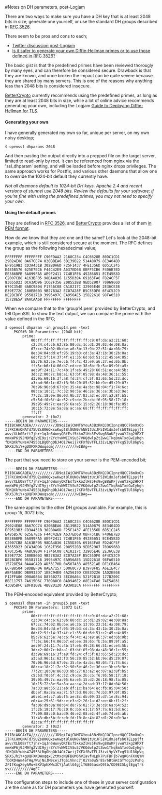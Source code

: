 #Notes on DH parameters, post-Logjam

There are two ways to make sure you have a DH key that is at least 2048 bits in size; generate one yourself, or use the standard DH groups described in [RFC 3526](http://datatracker.ietf.org/doc/rfc3526/?include_text=1).

There seem to be pros and cons to each;

* [Twitter discussion post-Logjam](https://twitter.com/a_z_e_t/status/601001358746062848)
* [Is it safer to generate your own Diffie-Hellman primes or to use those defined in RFC 3526?](http://crypto.stackexchange.com/questions/1999/is-it-safer-to-generate-your-own-diffie-hellman-primes-or-to-use-those-defined-i/2000#2000)

The basic gist is that the predefined primes have been reviewed thorougly by many eyes, and can therefore be considered secure. Drawback is that they are known, and once broken the impact can be quite severe because they are shared by many servers. This is one of the reasons why anything less than 2048 bits is considered insecure.

[BetterCrypto](https://bettercrypto.org/) currently recommends using the predefined primes, as long as they are at least 2048 bits in size, while a lot of online advice recommends generating your own, including the Logjam [Guide to Deploying Diffie-Hellman for TLS](https://weakdh.org/sysadmin.html).

#### Generating your own

I have generally generated my own so far, unique per server, on my own noisy desktop;
```
$ openssl dhparams 2048
```
And then pasting the output directly into a prepped file on the target server, limited to read-only by root. It can be referenced from nginx via the 'ssl_dhparam' setting, and will be loaded before nginx drops privileges. The same approach works for Postfix, and various other daemons that allow one to override the 1024-bit default they currently have.

*Not all daemons default to 1024-bit DH keys. Apache 2.4 and recent versions of stunnel use 2048 bits. Review the defaults for your software; if you're fine with using the predefined primes, you may not need to specify your own.*

#### Using the default primes

They are defined in [RFC 3526](http://datatracker.ietf.org/doc/rfc3526/?include_text=1), and [BetterCrypto](https://bettercrypto.org/) provides a list of them [in PEM format](https://bettercrypto.org/static/dhparams/).

How do we know that they are one and the same? Let's look at the 2048-bit example, which is still considered secure at the moment. The RFC defines the group as the following hexadecimal value;
```
FFFFFFFF FFFFFFFF C90FDAA2 2168C234 C4C6628B 80DC1CD1
29024E08 8A67CC74 020BBEA6 3B139B22 514A0879 8E3404DD
EF9519B3 CD3A431B 302B0A6D F25F1437 4FE1356D 6D51C245
E485B576 625E7EC6 F44C42E9 A637ED6B 0BFF5CB6 F406B7ED
EE386BFB 5A899FA5 AE9F2411 7C4B1FE6 49286651 ECE45B3D
C2007CB8 A163BF05 98DA4836 1C55D39A 69163FA8 FD24CF5F
83655D23 DCA3AD96 1C62F356 208552BB 9ED52907 7096966D
670C354E 4ABC9804 F1746C08 CA18217C 32905E46 2E36CE3B
E39E772C 180E8603 9B2783A2 EC07A28F B5C55DF0 6F4C52C9
DE2BCBF6 95581718 3995497C EA956AE5 15D22618 98FA0510
15728E5A 8AACAA68 FFFFFFFF FFFFFFFF
```
When we compare that to the 'group14.pem' provided by BetterCrypto, and tell OpenSSL to show the text output, we can compare the prime with the value defined in the RFC;
```
$ openssl dhparam -in group14.pem -text
    PKCS#3 DH Parameters: (2048 bit)
        prime:
            00:ff:ff:ff:ff:ff:ff:ff:ff:c9:0f:da:a2:21:68:
            c2:34:c4:c6:62:8b:80:dc:1c:d1:29:02:4e:08:8a:
            67:cc:74:02:0b:be:a6:3b:13:9b:22:51:4a:08:79:
            8e:34:04:dd:ef:95:19:b3:cd:3a:43:1b:30:2b:0a:
            6d:f2:5f:14:37:4f:e1:35:6d:6d:51:c2:45:e4:85:
            b5:76:62:5e:7e:c6:f4:4c:42:e9:a6:37:ed:6b:0b:
            ff:5c:b6:f4:06:b7:ed:ee:38:6b:fb:5a:89:9f:a5:
            ae:9f:24:11:7c:4b:1f:e6:49:28:66:51:ec:e4:5b:
            3d:c2:00:7c:b8:a1:63:bf:05:98:da:48:36:1c:55:
            d3:9a:69:16:3f:a8:fd:24:cf:5f:83:65:5d:23:dc:
            a3:ad:96:1c:62:f3:56:20:85:52:bb:9e:d5:29:07:
            70:96:96:6d:67:0c:35:4e:4a:bc:98:04:f1:74:6c:
            08:ca:18:21:7c:32:90:5e:46:2e:36:ce:3b:e3:9e:
            77:2c:18:0e:86:03:9b:27:83:a2:ec:07:a2:8f:b5:
            c5:5d:f0:6f:4c:52:c9:de:2b:cb:f6:95:58:17:18:
            39:95:49:7c:ea:95:6a:e5:15:d2:26:18:98:fa:05:
            10:15:72:8e:5a:8a:ac:aa:68:ff:ff:ff:ff:ff:ff:
            ff:ff
        generator: 2 (0x2)
-----BEGIN DH PARAMETERS-----
MIIBCAKCAQEA///////////JD9qiIWjCNMTGYouA3BzRKQJOCIpnzHQCC76mOxOb
IlFKCHmONATd75UZs806QxswKwpt8l8UN0/hNW1tUcJF5IW1dmJefsb0TELppjft
awv/XLb0Brft7jhr+1qJn6WunyQRfEsf5kkoZlHs5Fs9wgB8uKFjvwWY2kg2HFXT
mmkWP6j9JM9fg2VdI9yjrZYcYvNWIIVSu57VKQdwlpZtZww1Tkq8mATxdGwIyhgh
fDKQXkYuNs474553LBgOhgObJ4Oi7Aeij7XFXfBvTFLJ3ivL9pVYFxg5lUl86pVq
5RXSJhiY+gUQFXKOWoqsqmj//////////wIBAg==
-----END DH PARAMETERS-----
```
The part that you need to store on your server is the PEM-encoded bit;
```
-----BEGIN DH PARAMETERS-----
MIIBCAKCAQEA///////////JD9qiIWjCNMTGYouA3BzRKQJOCIpnzHQCC76mOxOb
IlFKCHmONATd75UZs806QxswKwpt8l8UN0/hNW1tUcJF5IW1dmJefsb0TELppjft
awv/XLb0Brft7jhr+1qJn6WunyQRfEsf5kkoZlHs5Fs9wgB8uKFjvwWY2kg2HFXT
mmkWP6j9JM9fg2VdI9yjrZYcYvNWIIVSu57VKQdwlpZtZww1Tkq8mATxdGwIyhgh
fDKQXkYuNs474553LBgOhgObJ4Oi7Aeij7XFXfBvTFLJ3ivL9pVYFxg5lUl86pVq
5RXSJhiY+gUQFXKOWoqsqmj//////////wIBAg==
-----END DH PARAMETERS-----
```
The same applies to the other DH groups available. For example, this is group 15, 3072 bits;
```
FFFFFFFF FFFFFFFF C90FDAA2 2168C234 C4C6628B 80DC1CD1
29024E08 8A67CC74 020BBEA6 3B139B22 514A0879 8E3404DD
EF9519B3 CD3A431B 302B0A6D F25F1437 4FE1356D 6D51C245
E485B576 625E7EC6 F44C42E9 A637ED6B 0BFF5CB6 F406B7ED
EE386BFB 5A899FA5 AE9F2411 7C4B1FE6 49286651 ECE45B3D
C2007CB8 A163BF05 98DA4836 1C55D39A 69163FA8 FD24CF5F
83655D23 DCA3AD96 1C62F356 208552BB 9ED52907 7096966D
670C354E 4ABC9804 F1746C08 CA18217C 32905E46 2E36CE3B
E39E772C 180E8603 9B2783A2 EC07A28F B5C55DF0 6F4C52C9
DE2BCBF6 95581718 3995497C EA956AE5 15D22618 98FA0510
15728E5A 8AAAC42D AD33170D 04507A33 A85521AB DF1CBA64
ECFB8504 58DBEF0A 8AEA7157 5D060C7D B3970F85 A6E1E4C7
ABF5AE8C DB0933D7 1E8C94E0 4A25619D CEE3D226 1AD2EE6B
F12FFA06 D98A0864 D8760273 3EC86A64 521F2B18 177B200C
BBE11757 7A615D6C 770988C0 BAD946E2 08E24FA0 74E5AB31
43DB5BFC E0FD108E 4B82D120 A93AD2CA FFFFFFFF FFFFFFFF
```
The PEM-encoded equivalent provided by BetterCrypto;
```
$ openssl dhparam -in group15.pem -text
    PKCS#3 DH Parameters: (3072 bit)
        prime:
            00:ff:ff:ff:ff:ff:ff:ff:ff:c9:0f:da:a2:21:68:
            c2:34:c4:c6:62:8b:80:dc:1c:d1:29:02:4e:08:8a:
            67:cc:74:02:0b:be:a6:3b:13:9b:22:51:4a:08:79:
            8e:34:04:dd:ef:95:19:b3:cd:3a:43:1b:30:2b:0a:
            6d:f2:5f:14:37:4f:e1:35:6d:6d:51:c2:45:e4:85:
            b5:76:62:5e:7e:c6:f4:4c:42:e9:a6:37:ed:6b:0b:
            ff:5c:b6:f4:06:b7:ed:ee:38:6b:fb:5a:89:9f:a5:
            ae:9f:24:11:7c:4b:1f:e6:49:28:66:51:ec:e4:5b:
            3d:c2:00:7c:b8:a1:63:bf:05:98:da:48:36:1c:55:
            d3:9a:69:16:3f:a8:fd:24:cf:5f:83:65:5d:23:dc:
            a3:ad:96:1c:62:f3:56:20:85:52:bb:9e:d5:29:07:
            70:96:96:6d:67:0c:35:4e:4a:bc:98:04:f1:74:6c:
            08:ca:18:21:7c:32:90:5e:46:2e:36:ce:3b:e3:9e:
            77:2c:18:0e:86:03:9b:27:83:a2:ec:07:a2:8f:b5:
            c5:5d:f0:6f:4c:52:c9:de:2b:cb:f6:95:58:17:18:
            39:95:49:7c:ea:95:6a:e5:15:d2:26:18:98:fa:05:
            10:15:72:8e:5a:8a:aa:c4:2d:ad:33:17:0d:04:50:
            7a:33:a8:55:21:ab:df:1c:ba:64:ec:fb:85:04:58:
            db:ef:0a:8a:ea:71:57:5d:06:0c:7d:b3:97:0f:85:
            a6:e1:e4:c7:ab:f5:ae:8c:db:09:33:d7:1e:8c:94:
            e0:4a:25:61:9d:ce:e3:d2:26:1a:d2:ee:6b:f1:2f:
            fa:06:d9:8a:08:64:d8:76:02:73:3e:c8:6a:64:52:
            1f:2b:18:17:7b:20:0c:bb:e1:17:57:7a:61:5d:6c:
            77:09:88:c0:ba:d9:46:e2:08:e2:4f:a0:74:e5:ab:
            31:43:db:5b:fc:e0:fd:10:8e:4b:82:d1:20:a9:3a:
            d2:ca:ff:ff:ff:ff:ff:ff:ff:ff
        generator: 2 (0x2)
-----BEGIN DH PARAMETERS-----
MIIBiAKCAYEA///////////JD9qiIWjCNMTGYouA3BzRKQJOCIpnzHQCC76mOxOb
IlFKCHmONATd75UZs806QxswKwpt8l8UN0/hNW1tUcJF5IW1dmJefsb0TELppjft
awv/XLb0Brft7jhr+1qJn6WunyQRfEsf5kkoZlHs5Fs9wgB8uKFjvwWY2kg2HFXT
mmkWP6j9JM9fg2VdI9yjrZYcYvNWIIVSu57VKQdwlpZtZww1Tkq8mATxdGwIyhgh
fDKQXkYuNs474553LBgOhgObJ4Oi7Aeij7XFXfBvTFLJ3ivL9pVYFxg5lUl86pVq
5RXSJhiY+gUQFXKOWoqqxC2tMxcNBFB6M6hVIavfHLpk7PuFBFjb7wqK6nFXXQYM
fbOXD4Wm4eTHq/WujNsJM9cejJTgSiVhnc7j0iYa0u5r8S/6BtmKCGTYdgJzPshq
ZFIfKxgXeyAMu+EXV3phXWx3CYjAutlG4gjiT6B05asxQ9tb/OD9EI5LgtEgqTrS
yv//////////AgEC
-----END DH PARAMETERS-----
```
The configuration steps to include one of these in your server configuration are the same as for DH parameters you have generated yourself.
